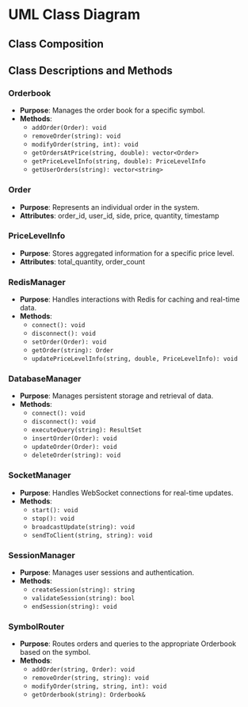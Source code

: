 # UML Class Diagram

## Class Composition

## Class Descriptions and Methods

### Orderbook
- **Purpose**: Manages the order book for a specific symbol.
- **Methods**:
  - `addOrder(Order): void`
  - `removeOrder(string): void`
  - `modifyOrder(string, int): void`
  - `getOrdersAtPrice(string, double): vector<Order>`
  - `getPriceLevelInfo(string, double): PriceLevelInfo`
  - `getUserOrders(string): vector<string>`

### Order
- **Purpose**: Represents an individual order in the system.
- **Attributes**: order_id, user_id, side, price, quantity, timestamp

### PriceLevelInfo
- **Purpose**: Stores aggregated information for a specific price level.
- **Attributes**: total_quantity, order_count

### RedisManager
- **Purpose**: Handles interactions with Redis for caching and real-time data.
- **Methods**:
  - `connect(): void`
  - `disconnect(): void`
  - `setOrder(Order): void`
  - `getOrder(string): Order`
  - `updatePriceLevelInfo(string, double, PriceLevelInfo): void`

### DatabaseManager
- **Purpose**: Manages persistent storage and retrieval of data.
- **Methods**:
  - `connect(): void`
  - `disconnect(): void`
  - `executeQuery(string): ResultSet`
  - `insertOrder(Order): void`
  - `updateOrder(Order): void`
  - `deleteOrder(string): void`

### SocketManager
- **Purpose**: Handles WebSocket connections for real-time updates.
- **Methods**:
  - `start(): void`
  - `stop(): void`
  - `broadcastUpdate(string): void`
  - `sendToClient(string, string): void`

### SessionManager
- **Purpose**: Manages user sessions and authentication.
- **Methods**:
  - `createSession(string): string`
  - `validateSession(string): bool`
  - `endSession(string): void`

### SymbolRouter
- **Purpose**: Routes orders and queries to the appropriate Orderbook based on the symbol.
- **Methods**:
  - `addOrder(string, Order): void`
  - `removeOrder(string, string): void`
  - `modifyOrder(string, string, int): void`
  - `getOrderbook(string): Orderbook&`
